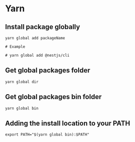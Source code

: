 # Yarn

## Install package globally

```text
yarn global add packageName

# Example

# yarn global add @nestjs/cli
```

## Get global packages folder

```text
yarn global dir
```

## Get global packages bin folder

```text
yarn global bin
```

## Adding the install location to your PATH

```text
export PATH="$(yarn global bin):$PATH"
```

